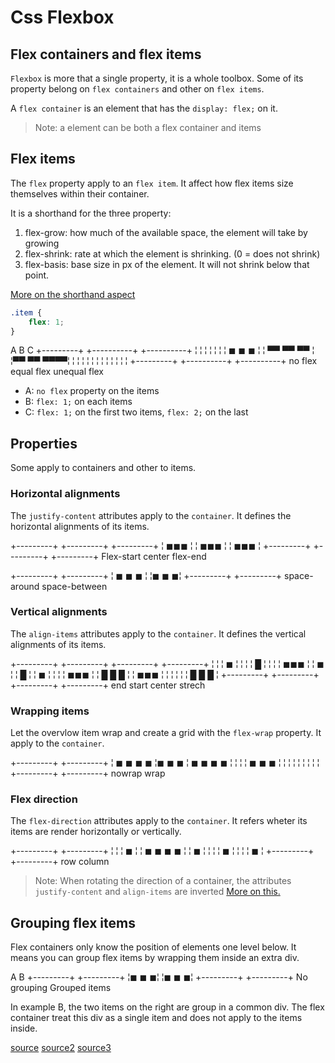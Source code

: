 # Css Flexbox


## Flex containers and flex items

`Flexbox` is more that a single property, it is a whole toolbox.
Some of its property belong on `flex containers` and other on `flex items`.

A `flex container` is an element that has the `display: flex;` on it.

>Note: a element can be both a flex container and items

## Flex items

The `flex` property apply to an `flex item`.
It affect how flex items size themselves within their container.

It is a shorthand for the three property:

1. flex-grow: how much of the available space, the element will take by growing
2. flex-shrink: rate at which the element is shrinking. (0 = does not shrink)
3. flex-basis: base size in px of the element. It will not shrink below that point.

[More on the shorthand aspect](https://developer.mozilla.org/en-US/docs/Web/CSS/flex)

```css
.item {
    flex: 1;
}
```
A             B              C
+---------+   +----------+   +----------+
¦         ¦   ¦          ¦   ¦          ¦
¦ ◼  ◼  ◼ ¦   ¦ ▀▀ ▀▀ ▀▀ ¦   ¦▀▀ ▀▀ ▀▀▀▀¦
¦         ¦   ¦          ¦   ¦          ¦
¦         ¦   ¦          ¦   ¦          ¦
+---------+   +----------+   +----------+
  no flex       equal flex     unequal flex   

- A: `no flex` property on the items
- B: `flex: 1;` on each items
- C: `flex: 1;` on the first two items, `flex: 2;` on the last


## Properties

Some apply to containers and other to items.

### Horizontal alignments

The `justify-content` attributes apply to the `container`.
It defines the horizontal alignments of its items.

+---------+   +---------+   +---------+
¦ ◼◼◼     ¦   ¦   ◼◼◼   ¦   ¦     ◼◼◼ ¦ 
+---------+   +---------+   +---------+ 
 Flex-start      center       flex-end

+---------+      +---------+
¦ ◼  ◼  ◼ ¦      ¦◼   ◼   ◼¦
+---------+      +---------+
space-around     space-between

### Vertical alignments

The `align-items` attributes apply to the `container`.
It defines the vertical alignments of its items.

+---------+   +---------+   +---------+   +---------+
¦         ¦   ¦   ◼     ¦   ¦         ¦   ¦ █       ¦ 
¦         ¦   ¦   ◼◼◼   ¦   ¦   ◼     ¦   ¦ █       ¦ 
¦   ◼     ¦   ¦         ¦   ¦   ◼◼◼   ¦   ¦ █  █  █ ¦ 
¦   ◼◼◼   ¦   ¦         ¦   ¦         ¦   ¦ █  █  █ ¦ 
+---------+   +---------+   +---------+   +---------+ 
    end          start         center      strech

### Wrapping items

Let the overvlow item wrap and create a grid with the `flex-wrap` property.
It apply to the `container`.

+---------+        +---------+
¦ ◼ ◼ ◼ ◼ ¦◼ ◼ ◼   ¦ ◼ ◼ ◼ ◼ ¦
¦         ¦        ¦  ◼ ◼ ◼  ¦
¦         ¦        ¦         ¦
¦         ¦        ¦         ¦
+---------+        +---------+
  nowrap               wrap 
  
### Flex direction

The `flex-direction` attributes apply to the `container`.
It refers wheter its items are render horizontally or vertically.

+---------+   +---------+
¦         ¦   ¦    ◼    ¦
¦ ◼ ◼ ◼ ◼ ¦   ¦    ◼    ¦
¦         ¦   ¦    ◼    ¦
¦         ¦   ¦    ◼    ¦
+---------+   +---------+
    row          column

>Note: When rotating the direction of a container, the attributes `justify-content` and `align-items`
> are inverted [More on this.](https://internetingishard.netlify.app/html-and-css/flexbox/index.html#alignment-considerations)

## Grouping flex items

Flex containers only know the position of elements one level below.
It means you can group flex items by wrapping them inside an extra div.

A                B
+---------+      +---------+
¦◼   ◼   ◼¦      ¦◼     ◼ ◼¦
+---------+      +---------+
No grouping      Grouped items

In example B, the two items on the right are group in a common div.
The flex container treat this div as a single item and does not apply to the items inside.


[source](https://internetingishard.netlify.app/html-and-css/flexbox/index.html)
[source2](https://developer.mozilla.org/en-US/docs/Web/CSS/flex)
[source3](https://www.theodinproject.com/lessons/foundations-growing-and-shrinking)
